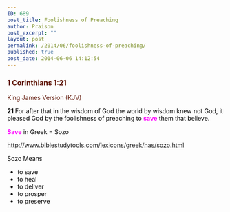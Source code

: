 ```yaml
---
ID: 689
post_title: Foolishness of Preaching
author: Praison
post_excerpt: ""
layout: post
permalink: /2014/06/foolishness-of-preaching/
published: true
post_date: 2014-06-06 14:12:54
---
```

<div class="heading passage-class-0" style="color: #5c1101;">
<h3>1 Corinthians 1:21</h3>
<p class="txt-sm">King James Version (KJV)</p>

</div>
<div class="passage version-KJV result-text-style-normal text-html " style="color: #000000;">

<span id="en-KJV-28385" class="text 1Cor-1-21"><span class="versenum" style="font-weight: bold;">21 </span>For after that in the wisdom of God the world by wisdom knew not God, it pleased God by the foolishness of preaching to <span style="color: #ff00ff;"><strong>save</strong> </span>them that believe.</span>

<span style="color: #ff00ff;"><strong>Save</strong> </span>in Greek = Sozo

http://www.biblestudytools.com/lexicons/greek/nas/sozo.html

Sozo Means
<ul>
	<li>to save</li>
	<li>to heal</li>
	<li>to deliver</li>
	<li>to prosper</li>
	<li>to preserve</li>
</ul>
&nbsp;

</div>